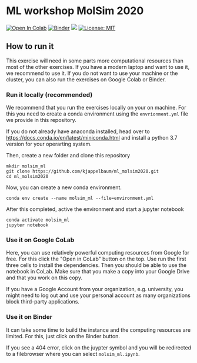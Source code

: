 # ML workshop MolSim 2020

[![Open In Colab](https://colab.research.google.com/assets/colab-badge.svg)](https://colab.research.google.com/drive/1jaRBPC3u-ianxiUGLsfZqMgYirEKfn_j)
[![Binder](https://mybinder.org/badge_logo.svg)](https://mybinder.org/v2/gh/kjappelbaum/ml_molsim2020.git/master?filepath=molsim_ml)
[![](https://img.shields.io/badge/python-3.7+-blue.svg)](https://www.python.org/download/releases/3.7.0/)
[![License: MIT](https://img.shields.io/badge/License-MIT-yellow.svg)](https://opensource.org/licenses/MIT)

## How to run it
This exercise will need in some parts more computational resources than most of
the other exercises. If you have a modern laptop and want to use it, we
recommend to use it. If you do not want to use your machine or the cluster, you
can also run the exercises on Google Colab or Binder.

### Run it locally (recommended) 
We recommend that you run the exercises locally on your on machine. For this you
need to create a conda environment using the `envrionment.yml` file we provide
    in this repository. 

If you do not already have anaconda installed, head over to
https://docs.conda.io/en/latest/miniconda.html and install a python 3.7 version
for your operarting system. 

Then, create a new folder and clone this repository
```(bash) 
mkdir molsim_ml 
git clone https://github.com/kjappelbaum/ml_molsim2020.git
cd ml_molsim2020
```
Now, you can create a new conda environment.

```(bash) 
conda env create --name molsim_ml --file=environment.yml
```
After this completed, active the environment and start a jupyter notebook

```(bash)
conda activate molsim_ml
jupyter notebook
```

### Use it on Google CoLab 
Here, you can use relatively powerful computing resources from Google for free. 
For this click the "Open in CoLab" button on the top.
Use run the first three cells to install the dependencies. Then you should be
able to use the notebook in CoLab. Make sure that you make a copy into your
Google Drive and that you work on this copy.

If you have a Google Account from your organization, e.g. university, you might
need to log out and use your personal account as many organizations block
third-party applications. 

### Use it on Binder
It can take some time to build the instance and the computing resources are
limited. For this, just click on the Binder button.

If you see a 404 error, click on the juypter symbol and you will be redirected
to a filebrowser where you can select `molsim_ml.ipynb`.


